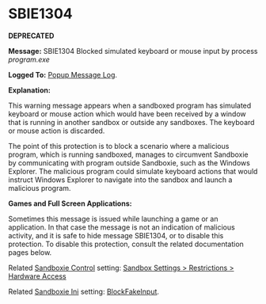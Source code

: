 # SBIE1304

**DEPRECATED**

**Message:** SBIE1304 Blocked simulated keyboard or mouse input by process _program.exe_

**Logged To:** [Popup Message Log](PopupMessageLog.md).

**Explanation:**

This warning message appears when a sandboxed program has simulated keyboard or mouse action which would have been received by a window that is running in another sandbox or outside any sandboxes. The keyboard or mouse action is discarded.

The point of this protection is to block a scenario where a malicious program, which is running sandboxed, manages to circumvent Sandboxie by communicating with program outside Sandboxie, such as the Windows Explorer. The malicious program could simulate keyboard actions that would instruct Windows Explorer to navigate into the sandbox and launch a malicious program.

**Games and Full Screen Applications:**

Sometimes this message is issued while launching a game or an application. In that case the message is not an indication of malicious activity, and it is safe to hide message SBIE1304, or to disable this protection. To disable this protection, consult the related documentation pages below.

Related [Sandboxie Control](SandboxieControl.md) setting: [Sandbox Settings > Restrictions > Hardware Access](RestrictionsSettings.md#hardware-access-has-been-removed-from-sandboxie-v4-and-up)

Related [Sandboxie Ini](SandboxieIni.md) setting: [BlockFakeInput](BlockFakeInput.md).
